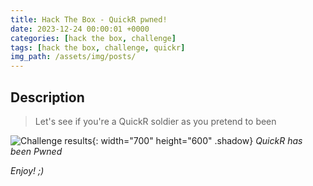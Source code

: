 ```yaml
---
title: Hack The Box - QuickR pwned!
date: 2023-12-24 00:00:01 +0000
categories: [hack the box, challenge]
tags: [hack the box, challenge, quickr]
img_path: /assets/img/posts/
---
```


## Description

> Let's see if you're a QuickR soldier as you pretend to been

![Challenge results](htb-quickr-owned.png){: width="700" height="600" .shadow}
_QuickR has been Pwned_

_Enjoy! ;)_

